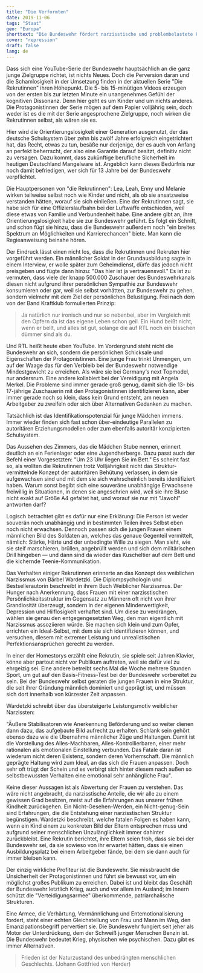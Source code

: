 ```yaml
---
title: "Die Verformten"
date: 2019-11-06
tags: "Staat"
geo: "Europa"
shorttext: "Die Bundeswehr fördert narzisstische und problembelastete Persönlichkeitsstrukturen."
cover: "repression"
draft: false
lang: de
---
```


Dass sich eine YouTube-Serie der Bundeswehr hauptsächlich an die ganz junge Zielgruppe richtet, ist nichts Neues. Doch die Perversion daran und die Schamlosigkeit in der Umsetzung finden in der aktuellen Serie "Die Rekrutinnen" ihren Höhepunkt. Die 5- bis 15-minütigen Videos erzeugen von der ersten bis zur letzten Minute ein unangenehmes Gefühl der kognitiven Dissonanz. Denn hier geht es um Kinder und um nichts anderes. Die Protagonistinnen der Serie mögen auf dem Papier volljährig sein, doch weder ist es die mit der Serie angesprochene Zielgruppe, noch wirken die Rekrutinnen selbst, als wären sie es.

Hier wird die Orientierungslosigkeit einer Generation ausgenutzt, der das deutsche Schulsystem über zehn bis zwölf Jahre erfolgreich eingetrichtert hat, das Recht, etwas zu tun, besäße nur derjenige, der es auch von Anfang an perfekt beherrscht, der also eine Garantie darauf besitzt, definitiv nicht zu versagen. Dazu kommt, dass zukünftige berufliche Sicherheit im heutigen Deutschland Mangelware ist. Angeblich kann dieses Bedürfnis nur noch damit befriedigen, wer sich für 13 Jahre bei der Bundeswehr verpflichtet.

Die Hauptpersonen von "die Rekrutinnen": Lea, Leah, Enny und Melanie wirken teilweise selbst noch wie Kinder und nicht, als ob sie ansatzweise verstanden hätten, worauf sie sich einließen. Eine der Rekrutinnen sagt, sie habe sich für eine Offizierslaufbahn bei der Luftwaffe entschieden, weil diese etwas von Familie und Verbundenheit habe. Eine andere gibt an, ihre Orientierungslosigkeit habe sie zur Bundeswehr geführt. Es folgt ein Schnitt, und schon fügt sie hinzu, dass die Bundeswehr außerdem noch "ein breites Spektrum an Möglichkeiten und Karrierechancen" biete. Man kann die Regieanweisung beinahe hören.

Der Eindruck lässt einen nicht los, dass die Rekrutinnen und Rekruten hier vorgeführt werden. Ein männlicher Soldat in der Grundausbildung sagte in einem Interview, er wolle später zum Geheimdienst, dürfe das jedoch nicht preisgeben und fügte dann hinzu: "Das hier ist ja vertrauensvoll." Es ist zu vermuten, dass viele der knapp 500.000 Zuschauer des Bundeswehrkanals diesen nicht aufgrund ihrer persönlichen Sympathie zur Bundeswehr konsumieren oder gar, weil sie selbst vorhätten, zur Bundeswehr zu gehen, sondern vielmehr mit dem Ziel der persönlichen Belustigung. Frei nach dem von der Band Kraftklub formulierten Prinzip:

> Ja natürlich nur ironisch und nur so nebenbei, aber im Vergleich mit den Opfern da ist das eigene Leben schon geil. Ein Hund beißt nicht, wenn er bellt, und alles ist gut, solange die auf RTL noch ein bisschen dümmer sind als du.

Und RTL heißt heute eben YouTube. Im Vordergrund steht nicht die Bundeswehr an sich, sondern die persönlichen Schicksale und Eigenschaften der Protagonistinnen. Eine junge Frau trinkt Unmengen, um auf der Waage das für den Verbleib bei der Bundeswehr notwendige Mindestgewicht zu erreichen. Als wäre sie bei Germany‘s next Topmodel, nur andersrum. Eine andere kollabiert bei der Vereidigung mit Angela Merkel. Die Probleme sind immer gerade groß genug, damit sich die 13- bis 17-jährige Zuschauerin mit den Protagonistinnen identifizieren kann, aber immer gerade noch so klein, dass kein Grund entsteht, am neuen Arbeitgeber zu zweifeln oder sich über Alternativen Gedanken zu machen.

Tatsächlich ist das Identifikationspotenzial für junge Mädchen immens. Immer wieder finden sich fast schon über-eindeutige Parallelen zu autoritären Erziehungsmodellen oder zum ebenfalls autoritär konzipierten Schulsystem.

Das Aussehen des Zimmers, das die Mädchen Stube nennen, erinnert deutlich an ein Ferienlager oder eine Jugendherberge. Dazu passt auch der Befehl einer Vorgesetzten: "Um 23 Uhr liegen Sie im Bett." Es scheint fast so, als wollten die Rekrutinnen trotz Volljährigkeit nicht das Struktur-vermittelnde Konzept der autoritären Behütung verlassen, in dem sie aufgewachsen sind und mit dem sie sich wahrscheinlich bereits identifiziert haben. Warum sonst begibt sich eine souveräne unabhängige Erwachsene freiwillig in Situationen, in denen sie angeschrien wird, weil sie ihre Bluse nicht exakt auf Größe A4 gefaltet hat, und worauf sie nur mit "Jawohl" antworten darf?

Logisch betrachtet gibt es dafür nur eine Erklärung: Die Person ist weder souverän noch unabhängig und in bestimmten Teilen ihres Selbst eben noch nicht erwachsen. Dennoch passen sich die jungen Frauen einem männlichen Bild des Soldaten an, welches das genaue Gegenteil vermittelt, nämlich: Stärke, Härte und der unbedingte Wille zu siegen. Man sieht, wie sie steif marschieren, brüllen, angebrüllt werden und sich dem militärischen Drill hingeben — und dann sind da wieder das Kuscheltier auf dem Bett und die kichernde Teenie-Kommunikation.

Das Verhalten einiger Rekrutinnen erinnerte an das Konzept des weiblichen Narzissmus von Bärbel Wardetzki. Die Diplompsychologin und Bestsellerautorin beschreibt in ihrem Buch Weiblicher Narzissmus. Der Hunger nach Anerkennung, dass Frauen mit einer narzisstischen Persönlichkeitsstruktur im Gegensatz zu Männern oft nicht von ihrer Grandiosität überzeugt, sondern in der eigenen Minderwertigkeit, Depression und Hilflosigkeit verhaftet sind. Um diese zu verdrängen, wählen sie genau den entgegengesetzten Weg, den man eigentlich mit Narzissmus assoziieren würde. Sie machen sich klein und zum Opfer, errichten ein Ideal-Selbst, mit dem sie sich identifizieren können, und versuchen, diesem mit extremer Leistung und unrealistischen Perfektionsansprüchen gerecht zu werden.

In einer der Homestorys erzählt eine Rekrutin, sie spiele seit Jahren Klavier, könne aber partout nicht vor Publikum auftreten, weil sie dafür viel zu ehrgeizig sei. Eine andere betreibt sechs Mal die Woche mehrere Stunden Sport, um gut auf den Basis-Fitness-Test bei der Bundeswehr vorbereitet zu sein. Bei der Bundeswehr selbst geraten die jungen Frauen in eine Struktur, die seit ihrer Gründung männlich dominiert und geprägt ist, und müssen sich dort innerhalb von kürzester Zeit anpassen.

Wardetzki schreibt über das übersteigerte Leistungsmotiv weiblicher Narzissten:

"Äußere Stabilisatoren wie Anerkennung Beförderung und so weiter dienen dann dazu, das aufgebaute Bild aufrecht zu erhalten. Schlank sein gehört ebenso dazu wie die Übernahme männlicher Züge und Haltungen. Damit ist die Vorstellung des Alles-Machbaren, Alles-Kontrollierbaren, einer mehr rationalen als emotionalen Einstellung verbunden. Das Fatale daran ist wiederum nicht deren Existenz, sondern deren Vorherrschaft. Die männlich geprägte Haltung wird zum Ideal, an das sich die Frauen anpassen. Doch sehr oft trügt der Schein und es verbirgt sich hinter diesem nach außen so selbstbewussten Verhalten eine emotional sehr anhängliche Frau".

Keine dieser Aussagen ist als Abwertung der Frauen zu verstehen. Das wäre nicht angebracht, da narzisstische Anteile, die wir alle zu einem gewissen Grad besitzen, meist auf die Erfahrungen aus unserer frühen Kindheit zurückgehen. Ein Nicht-Gesehen-Werden, ein Nicht-genug-Sein sind Erfahrungen, die die Entstehung einer narzisstischen Struktur begünstigen. Wardetzki beschreibt, welche fatalen Folgen es haben kann, wenn ein Kind einem zu konkreten Bild der Eltern entsprechen muss und aufgrund seiner menschlichen Unzulänglichkeit immer dahinter zurückbleibt. Eine Rekrutin berichtet, ihre Eltern seien froh, dass sie bei der Bundeswehr sei, da sie sowieso von ihr erwartet hätten, dass sie einen Ausbildungsplatz bei einem Arbeitgeber fände, bei dem sie dann auch für immer bleiben kann.

Der einzig wirkliche Profiteur ist die Bundeswehr. Sie missbraucht die Unsicherheit der Protagonistinnen und führt sie bewusst vor, um ein möglichst großes Publikum zu erreichen. Dabei ist und bleibt das Geschäft der Bundeswehr letztlich Krieg, auch und vor allem im Ausland; im Innern schützt die "Verteidigungsarmee" überkommende, patriarchalische Strukturen.

Eine Armee, die Verhärtung, Vermännlichung und Entemotionalisierung fordert, steht einer echten Gleichstellung von Frau und Mann im Weg, den Emanzipationsbegriff pervertiert sie. Die Bundeswehr fungiert seit jeher als Motor der Unterdrückung, dem der Schweiß junger Menschen Benzin ist. Die Bundeswehr bedeutet Krieg, physischen wie psychischen. Dazu gibt es immer Alternativen.

> Frieden ist der Naturzustand des unbedrängten menschlichen Geschlechts. (Johann Gottfried von Herder)

